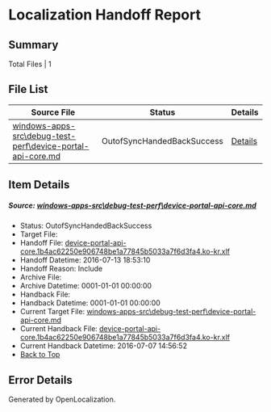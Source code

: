 # <a name='report-top'></a> Localization Handoff Report

## Summary
 Total Files | 1

## File List
 Source File | Status | Details 
 ----------- | ------ | ------- 
 [windows-apps-src\debug-test-perf\device-portal-api-core.md](https://github.com/Microsoft/windows-apps/blob/b9e2e10a1e46e2385f369746604033762790b798/windows-apps-src/debug-test-perf/device-portal-api-core.md) | OutofSyncHandedBackSuccess | [Details](#d36c33047aaaafcf018ceed954a10d0502756caa1972)

## Item Details
##### <a name='d36c33047aaaafcf018ceed954a10d0502756caa1972'></a> Source: [windows-apps-src\debug-test-perf\device-portal-api-core.md](https://github.com/Microsoft/windows-apps/blob/b9e2e10a1e46e2385f369746604033762790b798/windows-apps-src/debug-test-perf/device-portal-api-core.md)
* Status: OutofSyncHandedBackSuccess
* Target File: 
* Handoff File: [device-portal-api-core.1b4ac62250e906748be1a77845b5033a7f6d3fa4.ko-kr.xlf](https://github.com/Microsoft/WDG.handoff/blob/76629d9ab8b2733bb5967dce100e26e21e43c14c/ol-handoff/Microsoft/windows-apps.ko-kr/master/device-portal-api-core.1b4ac62250e906748be1a77845b5033a7f6d3fa4.ko-kr.xlf)
* Handoff Datetime: 2016-07-13 18:53:10
* Handoff Reason: Include
* Archive File: 
* Archive Datetime: 0001-01-01 00:00:00
* Handback File: 
* Handback Datetime: 0001-01-01 00:00:00
* Current Target File: [windows-apps-src\debug-test-perf\device-portal-api-core.md](https://github.com/Microsoft/windows-apps.ko-kr/blob/5a7d99080add294f10b724030c8d569afd77501c/windows-apps-src/debug-test-perf/device-portal-api-core.md)
* Current Handback File: [device-portal-api-core.1b4ac62250e906748be1a77845b5033a7f6d3fa4.ko-kr.xlf](https://github.com/Microsoft/WDG.handback/blob/1dfb47e28024000982ad191da547262d0e4f1c06/ol-handback/Microsoft/windows-apps.ko-kr/master/device-portal-api-core.1b4ac62250e906748be1a77845b5033a7f6d3fa4.ko-kr.xlf)
* Current Handback Datetime: 2016-07-07 14:56:52
* [Back to Top](#report-top)


## Error Details

Generated by OpenLocalization.
